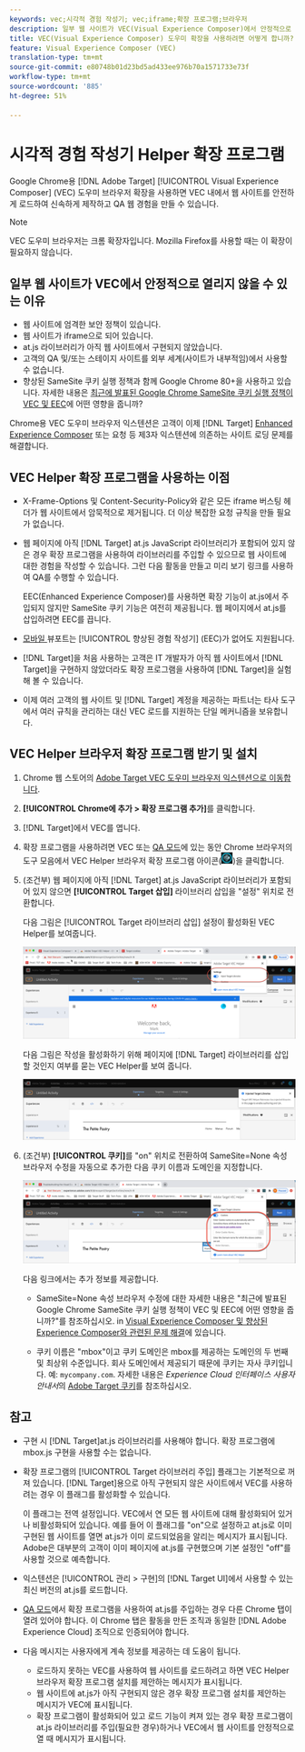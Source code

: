 ```yaml
---
keywords: vec;시각적 경험 작성기; vec;iframe;확장 프로그램;브라우저
description: 일부 웹 사이트가 VEC(Visual Experience Composer)에서 안정적으로 열리지 않는 이유를 알아봅니다. VEC 도우미 브라우저 익스텐션을 사용하면 VEC 내에서 웹 사이트를 안전하게 로드할 수 있습니다.
title: VEC(Visual Experience Composer) 도우미 확장을 사용하려면 어떻게 합니까?
feature: Visual Experience Composer (VEC)
translation-type: tm+mt
source-git-commit: e80748b01d23bd5ad433ee976b70a1571733e73f
workflow-type: tm+mt
source-wordcount: '885'
ht-degree: 51%

---
```



# 시각적 경험 작성기 Helper 확장 프로그램

Google Chrome용 [!DNL Adobe Target] [!UICONTROL Visual Experience Composer] (VEC) 도우미 브라우저 확장을 사용하면 VEC 내에서 웹 사이트를 안전하게 로드하여 신속하게 제작하고 QA 웹 경험을 만들 수 있습니다.

>[!NOTE]
>
>VEC 도우미 브라우저는 크롬 확장자입니다. Mozilla Firefox를 사용할 때는 이 확장이 필요하지 않습니다.

## 일부 웹 사이트가 VEC에서 안정적으로 열리지 않을 수 있는 이유

* 웹 사이트에 엄격한 보안 정책이 있습니다.
* 웹 사이트가 iframe으로 되어 있습니다.
* at.js 라이브러리가 아직 웹 사이트에서 구현되지 않았습니다.
* 고객의 QA 및/또는 스테이지 사이트를 외부 세계(사이트가 내부적임)에서 사용할 수 없습니다.
* 향상된 SameSite 쿠키 실행 정책과 함께 Google Chrome 80+을 사용하고 있습니다. 자세한 내용은 [최근에 발표된 Google Chrome SameSite 쿠키 실행 정책이 VEC 및 EEC](/help/c-experiences/c-visual-experience-composer/r-troubleshoot-composer/issues-related-to-the-visual-experience-composer-vec-and-enhanced-experience-composer-eec.md#samesite)에 어떤 영향을 줍니까?

Chrome용 VEC 도우미 브라우저 익스텐션은 고객이 이제 [!DNL Target] [Enhanced Experience Composer](/help/administrating-target/visual-experience-composer-set-up.md#eec) 또는 요청 등 제3자 익스텐션에 의존하는 사이트 로딩 문제를 해결합니다.

## VEC Helper 확장 프로그램을 사용하는 이점

* X-Frame-Options 및 Content-Security-Policy와 같은 모든 iframe 버스팅 헤더가 웹 사이트에서 암묵적으로 제거됩니다. 더 이상 복잡한 요청 규칙을 만들 필요가 없습니다.
* 웹 페이지에 아직 [!DNL Target] at.js JavaScript 라이브러리가 포함되어 있지 않은 경우 확장 프로그램을 사용하여 라이브러리를 주입할 수 있으므로 웹 사이트에 대한 경험을 작성할 수 있습니다. 그런 다음 활동을 만들고 미리 보기 링크를 사용하여 QA를 수행할 수 있습니다.

   EEC(Enhanced Experience Composer)를 사용하면 확장 기능이 at.js에서 주입되지 않지만 SameSite 쿠키 기능은 여전히 제공됩니다. 웹 페이지에서 at.js를 삽입하려면 EEC를 끕니다.

* [모바일 ](/help/c-experiences/c-visual-experience-composer/mobile-viewports.md) 뷰포트는  [!UICONTROL 향상된 경험 작성기] (EEC)가 없어도 지원됩니다.
* [!DNL Target]을 처음 사용하는 고객은 IT 개발자가 아직 웹 사이트에서 [!DNL Target]을 구현하지 않았더라도 확장 프로그램을 사용하여 [!DNL Target]을 실험해 볼 수 있습니다.
* 이제 여러 고객의 웹 사이트 및 [!DNL Target] 계정을 제공하는 파트너는 타사 도구에서 여러 규칙을 관리하는 대신 VEC 로드를 지원하는 단일 메커니즘을 보유합니다.

## VEC Helper 브라우저 확장 프로그램 받기 및 설치

1. Chrome 웹 스토어의 [Adobe Target VEC 도우미 브라우저 익스텐션으로 이동합니다](https://chrome.google.com/webstore/detail/adobe-target-vec-helper/ggjpideecfnbipkacplkhhaflkdjagak).
1. **[!UICONTROL Chrome에 추가 > 확장 프로그램 추가]**&#x200B;를 클릭합니다.
1. [!DNL Target]에서 VEC를 엽니다.
1. 확장 프로그램을 사용하려면 VEC 또는 [QA 모드](/help/c-activities/c-activity-qa/activity-qa.md)에 있는 동안 Chrome 브라우저의 도구 모음에서 VEC Helper 브라우저 확장 프로그램 아이콘(![VEC Helper 아이콘](/help/c-experiences/c-visual-experience-composer/r-troubleshoot-composer/assets/vec-help-extension.png))을 클릭합니다.
1. (조건부) 웹 페이지에 아직 [!DNL Target] at.js JavaScript 라이브러리가 포함되어 있지 않으면 **[!UICONTROL Target 삽입]** 라이브러리 삽입을 &quot;설정&quot; 위치로 전환합니다.

   다음 그림은 [!UICONTROL Target 라이브러리 삽입] 설정이 활성화된 VEC Helper를 보여줍니다.

   ![VEC helper 1](/help/c-experiences/c-visual-experience-composer/r-troubleshoot-composer/assets/vec-help-extension-1.png)

   다음 그림은 작성을 활성화하기 위해 페이지에 [!DNL Target] 라이브러리를 삽입할 것인지 여부를 묻는 VEC Helper를 보여 줍니다.

   ![VEC helper 2](/help/c-experiences/c-visual-experience-composer/r-troubleshoot-composer/assets/vec-helper.png)

1. (조건부) **[!UICONTROL 쿠키]**&#x200B;를 &quot;on&quot; 위치로 전환하여 SameSite=None 속성 브라우저 수정을 자동으로 추가한 다음 쿠키 이름과 도메인을 지정합니다.

   ![VEC 도우미 확장에서 쿠키 전환](/help/c-experiences/c-visual-experience-composer/r-troubleshoot-composer/assets/cookies-vec-helper.png)

   다음 링크에서는 추가 정보를 제공합니다.

   * SameSite=None 속성 브라우저 수정에 대한 자세한 내용은 &quot;최근에 발표된 Google Chrome SameSite 쿠키 실행 정책이 VEC 및 EEC에 어떤 영향을 줍니까?&quot;를 참조하십시오. in [Visual Experience Composer 및 향상된 Experience Composer와 관련된 문제 해결](/help/c-experiences/c-visual-experience-composer/r-troubleshoot-composer/issues-related-to-the-visual-experience-composer-vec-and-enhanced-experience-composer-eec.md#samesite)에 있습니다.

   * 쿠키 이름은 &quot;mbox&quot;이고 쿠키 도메인은 mbox를 제공하는 도메인의 두 번째 및 최상위 수준입니다. 회사 도메인에서 제공되기 때문에 쿠키는 자사 쿠키입니다. 예: `mycompany.com`. 자세한 내용은 *Experience Cloud 인터페이스 사용자 안내서*&#x200B;의 [Adobe Target 쿠키](https://experienceleague.adobe.com/docs/core-services/interface/ec-cookies/cookies-target.html)를 참조하십시오.

## 참고

* 구현 시 [!DNL Target]at.js 라이브러리를 사용해야 합니다. 확장 프로그램에 mbox.js 구현을 사용할 수는 없습니다.
* 확장 프로그램의 [!UICONTROL Target 라이브러리 주입] 플래그는 기본적으로 꺼져 있습니다. [!DNL Target]용으로 아직 구현되지 않은 사이트에서 VEC를 사용하려는 경우 이 플래그를 활성화할 수 있습니다.

   이 플래그는 전역 설정입니다. VEC에서 연 모든 웹 사이트에 대해 활성화되어 있거나 비활성화되어 있습니다. 예를 들어 이 플래그를 &quot;on&quot;으로 설정하고 at.js로 이미 구현된 웹 사이트를 열면 at.js가 이미 로드되었음을 알리는 메시지가 표시됩니다. Adobe은 대부분의 고객이 이미 페이지에 at.js를 구현했으며 기본 설정인 &quot;off&quot;를 사용할 것으로 예측합니다.

* 익스텐션은 [!UICONTROL 관리 > 구현]의 [!DNL Target UI]에서 사용할 수 있는 최신 버전의 at.js를 로드합니다.
* [QA 모드](/help/c-activities/c-activity-qa/activity-qa.md)에서 확장 프로그램을 사용하여 at.js를 주입하는 경우 다른 Chrome 탭이 열려 있어야 합니다. 이 Chrome 탭은 활동을 만든 조직과 동일한 [!DNL Adobe Experience Cloud] 조직으로 인증되어야 합니다.
* 다음 메시지는 사용자에게 계속 정보를 제공하는 데 도움이 됩니다.

   * 로드하지 못하는 VEC를 사용하여 웹 사이트를 로드하려고 하면 VEC Helper 브라우저 확장 프로그램 설치를 제안하는 메시지가 표시됩니다.
   * 웹 사이트에 at.js가 아직 구현되지 않은 경우 확장 프로그램 설치를 제안하는 메시지가 VEC에 표시됩니다.
   * 확장 프로그램이 활성화되어 있고 로드 기능이 켜져 있는 경우 확장 프로그램이 at.js 라이브러리를 주입(필요한 경우)하거나 VEC에서 웹 사이트를 안정적으로 열 때 메시지가 표시됩니다.

